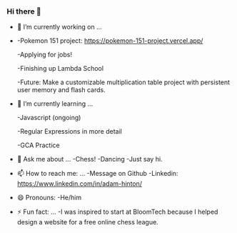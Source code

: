 ### Hi there 👋

- 🔭 I’m currently working on ...
- 
  -Pokemon 151 project: https://pokemon-151-project.vercel.app/
  
  -Applying for jobs!
  
  -Finishing up Lambda School
  
  -Future: Make a customizable multiplication table project with persistent user memory and flash cards.

- 🌱 I’m currently learning ...
  
  -Javascript (ongoing)
  
  -Regular Expressions in more detail
  
  -GCA Practice


- 💬 Ask me about ...
  -Chess!
  -Dancing
  -Just say hi.

- 📫 How to reach me: ...
  -Message on Github
  -Linkedin: https://www.linkedin.com/in/adam-hinton/
  
- 😄 Pronouns: 
   -He/him
   
- ⚡ Fun fact: ...
  -I was inspired to start at BloomTech because I helped design a website for a free online chess league.
